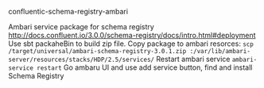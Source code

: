 confluentic-schema-registry-ambari

Ambari service package for schema registry http://docs.confluent.io/3.0.0/schema-registry/docs/intro.html#deployment 
Use sbt packaheBin to build zip file. 
Copy package to ambari resorces: 
`scp /target/universal/ambari-schema-registry-3.0.1.zip :/var/lib/ambari-server/resources/stacks/HDP/2.5/services/` 
Restart ambari service `ambari-service restart` 
Go ambaru UI and use add service button, find and  install Schema Registry
